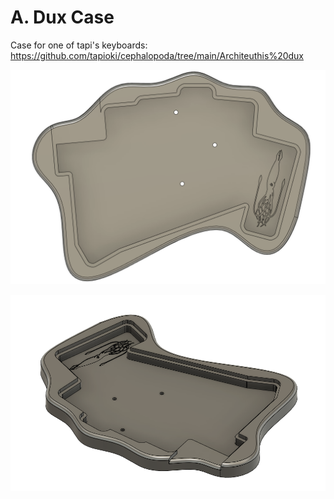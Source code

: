 # A. Dux Case 
Case for one of tapi's keyboards: https://github.com/tapioki/cephalopoda/tree/main/Architeuthis%20dux

![](https://raw.githubusercontent.com/madebyperce/aduxcase/main/adux%20case.PNG)

![](https://raw.githubusercontent.com/madebyperce/aduxcase/main/adux%20case%202.png)
